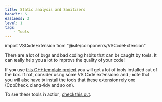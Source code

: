 ```yaml
---
title: Static analysis and Sanitizers
benefit: 5
easiness: 3
level: 1
tags:
    - Tools
---
```

import VSCodeExtension from "@site/components/VSCodeExtension"

There are a lot of bugs and bad coding habits that can be caught by tools. It can really help you a lot to improve the quality of your code!

If you use [this C++ template project](https://github.com/JulesFouchy/Simple-Cpp-Setup) you will get a lot of tools installed out of the box. If not, consider using some VS Code extensions: <VSCodeExtension id="jbenden.c-cpp-flylint"/> and <VSCodeExtension id="notskm.clang-tidy"/>; note that you will also have to install the tools that these extension rely one (CppCheck, clang-tidy and so on).

To see these tools in action, [check this out](https://youtu.be/juJaaCf_yKc).